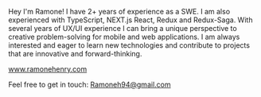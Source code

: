 Hey I'm Ramone! I have 2+ years of experience as a SWE. I am also experienced with TypeScript, NEXT.js React, Redux and Redux-Saga.  With several years of UX/UI experience I can bring a unique perspective to creative problem-solving for mobile and web applications. I am always interested and eager to learn new technologies and contribute to projects that are innovative and forward-thinking.

www.ramonehenry.com

Feel free to get in touch:
Ramoneh94@gmail.com
